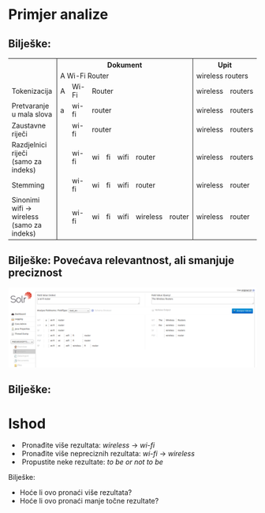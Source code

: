 # Primjer analize

Bilješke:
---
<table class="stretch">
    <tr>
        <th style="border-right: 1px solid rgb(34, 34, 34);"></th>
        <th colspan="7" style="border-right: 1px solid rgb(34, 34, 34);">Dokument</th>
        <th colspan="2">Upit</th>
    </tr>
    <tr>
        <td style="border-right: 1px solid rgb(34, 34, 34);"></td>
        <td colspan="7" style="border-right: 1px solid rgb(34, 34, 34);"><span class="fragment"
                                                                               data-fragment-index="1">A Wi-Fi Router</span>
        </td>
        <td colspan="2"><span class="fragment" data-fragment-index="1">wireless routers</span></td>
    </tr>
    <tr>
        <td style="border-right: 1px solid rgb(34, 34, 34);">Tokenizacija</td>
        <td><span class="fragment" data-fragment-index="2">A</span></td>
        <td><span class="fragment" data-fragment-index="2">Wi-Fi</span></td>
        <td colspan="5" style="border-right: 1px solid rgb(34, 34, 34);"><span class="fragment"
                                                                               data-fragment-index="2">Router</span>
        </td>
        <td><span class="fragment" data-fragment-index="9">wireless</span></td>
        <td><span class="fragment" data-fragment-index="9">routers</span></td>
    </tr>
    <tr>
        <td style="border-right: 1px solid rgb(34, 34, 34);">Pretvaranje u mala slova</td>
        <td><span class="fragment" data-fragment-index="4">a</span></td>
        <td><span class="fragment" data-fragment-index="4">wi-fi</span></td>
        <td colspan="5" style="border-right: 1px solid rgb(34, 34, 34);"><span class="fragment" data-fragment-index="4">router</span>
        </td>
        <td><span class="fragment" data-fragment-index="10">wireless</span></td>
        <td><span class="fragment" data-fragment-index="10">routers</span></td>
    </tr>
    <tr>
        <td style="border-right: 1px solid rgb(34, 34, 34);">Zaustavne riječi</td>
        <td></td>
        <td><span class="fragment" data-fragment-index="5">wi-fi</span></td>
        <td colspan="5" style="border-right: 1px solid rgb(34, 34, 34);"><span class="fragment" data-fragment-index="5">router</span>
        </td>
        <td><span class="fragment" data-fragment-index="11">wireless</span></td>
        <td><span class="fragment" data-fragment-index="11">routers</span></td>
    </tr>
    <tr>
        <td style="border-right: 1px solid rgb(34, 34, 34);">Razdjelnici riječi<br>(samo za indeks)</td>
        <td></td>
        <td><span class="fragment" data-fragment-index="6">wi-fi</span></td>
        <td><span class="fragment" data-fragment-index="6">wi</span></td>
        <td><span class="fragment" data-fragment-index="6">fi</span></td>
        <td><span class="fragment" data-fragment-index="6">wifi</span></td>
        <td colspan="2" style="border-right: 1px solid rgb(34, 34, 34);"><span class="fragment" data-fragment-index="6">router</span>
        </td>
        <td><span class="fragment" data-fragment-index="12">wireless</span></td>
        <td><span class="fragment" data-fragment-index="12">routers</span></td>
    </tr>
    <tr>
        <td style="border-right: 1px solid rgb(34, 34, 34);">Stemming</td>
        <td></td>
        <td><span class="fragment" data-fragment-index="7">wi-fi</span></td>
        <td><span class="fragment" data-fragment-index="7">wi</span></td>
        <td><span class="fragment" data-fragment-index="7">fi</span></td>
        <td><span class="fragment" data-fragment-index="7">wifi</span></td>
        <td colspan="2" style="border-right: 1px solid rgb(34, 34, 34);"><span class="fragment" data-fragment-index="7">router</span>
        </td>
        <td><span class="fragment" data-fragment-index="13">wireless</span></td>
        <td><span class="fragment" data-fragment-index="13">router</span></td>
    </tr>
    <tr>
        <td style="border-right: 1px solid rgb(34, 34, 34);">Sinonimi<br>wifi &rarr; wireless<br>(samo za indeks)</td>
        <td></td>
        <td><span class="fragment" data-fragment-index="8">wi-fi</span></td>
        <td><span class="fragment" data-fragment-index="8">wi</span></td>
        <td><span class="fragment" data-fragment-index="8">fi</span></td>
        <td><span class="fragment" data-fragment-index="8">wifi</span></td>
        <td><span class="fragment" data-fragment-index="8">
            <span class="fragment highlight-blue" data-fragment-index="15">wireless</span>
        </span></td>
        <td style="border-right: 1px solid rgb(34, 34, 34);"><span class="fragment" data-fragment-index="8">
            <span class="fragment highlight-blue" data-fragment-index="15">router</span>
        </span></td>
        <td><span class="fragment" data-fragment-index="14">
            <span class="fragment highlight-blue" data-fragment-index="15">wireless</span>
        </span></td>
        <td><span class="fragment" data-fragment-index="14">
            <span class="fragment highlight-blue" data-fragment-index="15">router</span>
        </span></td>
    </tr>
</table>

Bilješke:
Povećava relevantnost, ali smanjuje preciznost
---
![analysis](images/analysis.png)

Bilješke:
---

<!-- .slide: class="audience-question" -->

# Ishod

* &shy;<!-- .element: class="fragment" --> Pronađite više rezultata: _wireless_ &rarr; _wi-fi_
* &shy;<!-- .element: class="fragment" --> Pronađite više nepreciznih rezultata: _wi-fi_ &rarr; _wireless_
* &shy;<!-- .element: class="fragment" --> Propustite neke rezultate: _to be or not to be_

Bilješke:

* Hoće li ovo pronaći više rezultata?
* Hoće li ovo pronaći manje točne rezultate?
